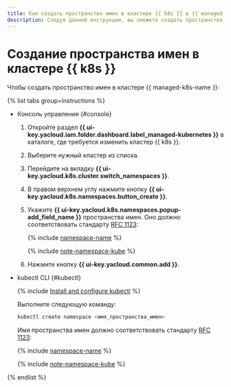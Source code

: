```yaml
---
title: Как создать пространство имен в кластере {{ k8s }} в {{ managed-k8s-full-name }}
description: Следуя данной инструкции, вы сможете создать пространство имен в кластере {{ managed-k8s-name }}.
---
```


# Создание пространства имен в кластере {{ k8s }}

Чтобы создать пространство имен в кластере {{ managed-k8s-name }}:

{% list tabs group=instructions %}

- Консоль управления {#console}

  1. Откройте раздел **{{ ui-key.yacloud.iam.folder.dashboard.label_managed-kubernetes }}** в каталоге, где требуется изменить кластер {{ k8s }}.
  1. Выберите нужный кластер из списка.
  1. Перейдите на вкладку **{{ ui-key.yacloud.k8s.cluster.switch_namespaces }}**.
  1. В правом верхнем углу нажмите кнопку **{{ ui-key.yacloud.k8s.namespaces.button_create }}**.
  1. Укажите **{{ ui-key.yacloud.k8s.namespaces.popup-add_field_name }}** пространства имен. Оно должно соответствовать стандарту [RFC 1123](https://datatracker.ietf.org/doc/html/rfc1123):

     {% include [namespace-name](../../../_includes/managed-kubernetes/namespace-name.md) %}

     {% include [note-namespace-kube](../../../_includes/managed-kubernetes/note-namespace-kube.md) %}

  1. Нажмите кнопку **{{ ui-key.yacloud.common.add }}**.

- kubectl CLI {#kubectl}

  {% include [Install and configure kubectl](../../../_includes/managed-kubernetes/kubectl-install.md) %}

  Выполните следующую команду:

  ```bash
  kubectl create namespace <имя_пространства_имен>
  ```

  Имя пространства имен должно соответствовать стандарту [RFC 1123](https://datatracker.ietf.org/doc/html/rfc1123):

  {% include [namespace-name](../../../_includes/managed-kubernetes/namespace-name.md) %}

  {% include [note-namespace-kube](../../../_includes/managed-kubernetes/note-namespace-kube.md) %}

{% endlist %}